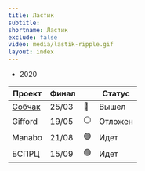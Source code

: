 ```yaml
---
title: Ластик
subtitle:
shortname: Ластик
exclude: false
video: media/lastik-ripple.gif
layout: index
---
```


+ 2020

|Проект|Финал||Статус|
|-|-|-|-|
|[Собчак](sobchak)|25/03|🔵|Вышел|
|Gifford|19/05|⚪|Отложен|
|Manabo|21/08|🟢|Идет|
|БСПРЦ|15/09|🟢|Идет|

<!--

|🟠|Подготовка|🟢|Идет|
|🔴|Завершение|🔵|Вышел|
|⚪|Отложен|

-->
